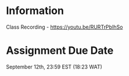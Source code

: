 # Information

Class Recording - https://youtu.be/RURTrPbIhSo

# Assignment Due Date
September 12th, 23:59 EST (18:23 WAT)
